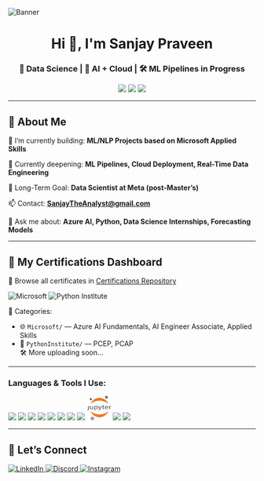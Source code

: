 ![Banner](https://i.pinimg.com/originals/90/70/32/9070324cdfc07c68d60eed0c39e77573.gif)

<h1 align="center">Hi 👋, I'm Sanjay Praveen</h1>
<h3 align="center">🚀 Data Science | 🧠 AI + Cloud | 🛠 ML Pipelines in Progress</h3>

<div align="center">
  <img src="https://user-images.githubusercontent.com/74038190/213866269-5d00981c-7c98-46d7-8a8e-16f462f15227.gif" width="200" />
  <img src="https://user-images.githubusercontent.com/74038190/213866269-5d00981c-7c98-46d7-8a8e-16f462f15227.gif" width="200" />
  <img src="https://user-images.githubusercontent.com/74038190/213866269-5d00981c-7c98-46d7-8a8e-16f462f15227.gif" width="200" />
</div>

---

## 🎯 About Me

🔭 I’m currently building: **ML/NLP Projects based on Microsoft Applied Skills**

🌱 Currently deepening: **ML Pipelines, Cloud Deployment, Real-Time Data Engineering**

🎯 Long-Term Goal: **Data Scientist at Meta (post-Master’s)**

📫 Contact: **SanjayTheAnalyst@gmail.com**

💬 Ask me about: **Azure AI, Python, Data Science Internships, Forecasting Models**

---

## 🏅 My Certifications Dashboard

📁 Browse all certificates in [Certifications Repository](https://github.com/CodesBySanjay/Certifications)

![Microsoft](https://img.shields.io/badge/Microsoft-3%20Certifications-blue)
![Python Institute](https://img.shields.io/badge/Python%20Institute-2%20Certifications-yellow)

📂 Categories:
- 🌐 `Microsoft/` — Azure AI Fundamentals, AI Engineer Associate, Applied Skills
- 🐍 `PythonInstitute/` — PCEP, PCAP  
🛠 More uploading soon...

---

<h3 align="left">Languages & Tools I Use:</h3>
<p align="left">
  <img src="https://user-images.githubusercontent.com/74038190/212257454-16e3712e-945a-4ca2-b238-408ad0bf87e6.gif" width="50" />
  <img src="https://user-images.githubusercontent.com/74038190/212257472-08e52665-c503-4bd9-aa20-f5a4dae769b5.gif" width="50" />
  <img src="https://user-images.githubusercontent.com/74038190/212257468-1e9a91f1-b626-4baa-b15d-5c385dfa7ed2.gif" width="50" />
  <img src="https://user-images.githubusercontent.com/74038190/212257465-7ce8d493-cac5-494e-982a-5a9deb852c4b.gif" width="50" />
  <img src="https://user-images.githubusercontent.com/74038190/212281775-b468df30-4edc-4bf8-a4ee-f52e1aaddc86.gif" width="50" />
  <img src="https://user-images.githubusercontent.com/74038190/212281756-450d3ffa-9335-4b98-a965-db8a18fee927.gif" width="50" />
  <img src="https://upload.wikimedia.org/wikipedia/commons/0/05/Scikit_learn_logo_small.svg" width="50" />
  <img src="https://www.vectorlogo.zone/logos/tensorflow/tensorflow-icon.svg" width="50" />
  <img src="https://raw.githubusercontent.com/devicons/devicon/master/icons/jupyter/jupyter-original-wordmark.svg" width="50" />
  <img src="https://www.vectorlogo.zone/logos/microsoft_azure/microsoft_azure-icon.svg" width="50" />
  <img src="https://www.vectorlogo.zone/logos/git-scm/git-scm-icon.svg" width="50" />
</p>

---

## 🔗 Let’s Connect
<p align="left">
  <a href="https://linkedin.com/in/sanjaypraveen" target="_blank">
    <img src="https://user-images.githubusercontent.com/74038190/235294012-0a55e343-37ad-4b0f-924f-c8431d9d2483.gif" width="50" alt="LinkedIn"/>
  </a>
  <a href="https://discord.com/users/sanxjay" target="_blank">
    <img src="https://user-images.githubusercontent.com/74038190/235294015-47144047-25ab-417c-af1b-6746820a20ff.gif" width="50" alt="Discord"/>
  </a>
  <a href="https://instagram.com/its_sanxjay.xy" target="_blank">
  <img src="https://user-images.githubusercontent.com/74038190/235294013-a33e5c43-a01c-43f6-b44d-a406d8b4ab75.gif" width="50" alt="Instagram"/>
</a>
</p>

